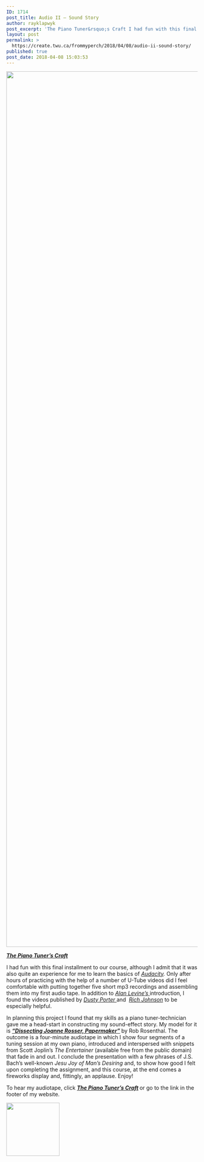```yaml
---
ID: 1714
post_title: Audio II – Sound Story
author: rayklapwyk
post_excerpt: 'The Piano Tuner&rsquo;s Craft I had fun with this final installment to our course, although I admit that it was [&hellip;]'
layout: post
permalink: >
  https://create.twu.ca/frommyperch/2018/04/08/audio-ii-sound-story/
published: true
post_date: 2018-04-08 15:03:53
---
```

<img width="3072" height="2304" class="aligncenter size-full wp-image-2440" alt="" src="http://create.twu.ca/frommyperch/files/2018/04/180409-Klapwyk-R-Tuning.jpg" srcset="https://create.twu.ca/frommyperch/files/2018/04/180409-Klapwyk-R-Tuning.jpg 3072w, https://create.twu.ca/frommyperch/files/2018/04/180409-Klapwyk-R-Tuning-300x225.jpg 300w, https://create.twu.ca/frommyperch/files/2018/04/180409-Klapwyk-R-Tuning-768x576.jpg 768w, https://create.twu.ca/frommyperch/files/2018/04/180409-Klapwyk-R-Tuning-1024x768.jpg 1024w, https://create.twu.ca/frommyperch/files/2018/04/180409-Klapwyk-R-Tuning-800x600.jpg 800w" sizes="(max-width: 3072px) 100vw, 3072px" />

<a href="https://soundcloud.com/ray-klapwyk-307793991/the-piano-tuners-craft"  rel="noopener"><em><strong>The Piano Tuner&#8217;s Craft</strong></em></a>

I had fun with this final installment to our course, although I admit that it was also quite an experience for me to learn the basics of&nbsp;<em><a href="https://manual.audacityteam.org/"  rel="noopener">Audacity</a>.&nbsp;</em>Only after hours of practicing with the help of a number of&nbsp;U-Tube videos&nbsp;did I feel comfortable with putting together five short mp3 recordings and assembling them into my first audio tape. In addition to <a href="https://www.youtube.com/watch?v=gXfVKSx7WtY"  rel="noopener"><em>Alan Levine&#8217;s</em> </a>introduction, I found the videos published by <a href="https://youtu.be/fshLRl3GWqE"  rel="noopener"><em>Dusty Porter </em></a>and &nbsp;<em><a href="https://youtu.be/PrN9mYXvrsk"  rel="noopener">Rich Johnson</a>&nbsp;</em>to be especially helpful.

In planning this project I found that my skills as a piano tuner-technician gave me a head-start in constructing my sound-effect story. My model for it is&nbsp;<strong><em><a href="https://transom.org/2012/dissecting-joanne-rosser-papermaker/"  rel="noopener">&#8220;Dissecting Joanne Rosser, Papermaker&#8221;</a>&nbsp;</em></strong>by Rob Rosenthal. The outcome is a four-minute audiotape in which I show four segments of a tuning session at my own piano, introduced and interspersed with snippets from Scott Joplin&#8217;s&nbsp;<em>The Entertainer&nbsp;</em>(available free from the public domain) that fade in and out.<em>&nbsp;</em>I conclude the presentation with a few phrases of J.S. Bach&#8217;s well-known&nbsp;<em>Jesu Joy of Man&#8217;s Desiring&nbsp;</em>and, to show how good I felt upon completing the assignment, and this course, at the end comes a fireworks display and, fittingly, an applause. Enjoy!

To hear my audiotape, click&nbsp;<em><strong><a href="https://soundcloud.com/ray-klapwyk-307793991/the-piano-tuners-craft"  rel="noopener">The Piano Tuner&#8217;s Craft</a>&nbsp;</strong></em>or go to the link in the footer of my website.

<img width="140" height="140" class="aligncenter size-full wp-image-2441" alt="" src="http://create.twu.ca/frommyperch/files/2018/04/180409-Microphone-Picture.png"/>

&nbsp;

&nbsp;

&nbsp;<br />
<code></code>